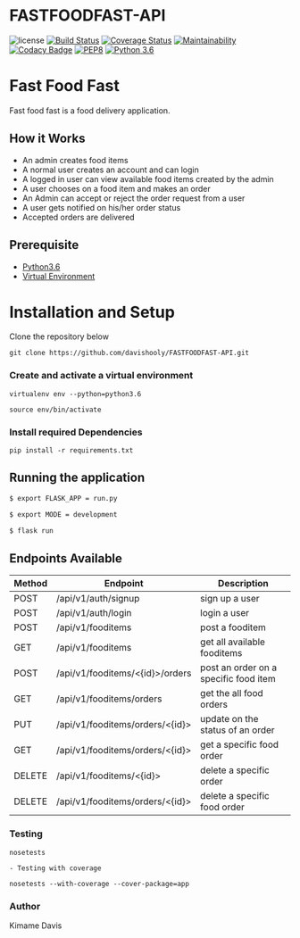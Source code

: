 # FASTFOODFAST-API
![license](https://img.shields.io/github/license/mashape/apistatus.svg)
[![Build Status](https://travis-ci.org/davishooly/FASTFOODFAST-API.svg?branch=develop)](https://travis-ci.org/davishooly/FASTFOODFAST-API)
[![Coverage Status](https://coveralls.io/repos/github/davishooly/FASTFOODFAST-API/badge.svg?branch=develop)](https://coveralls.io/github/davishooly/FASTFOODFAST-API?branch=develop)
[![Maintainability](https://api.codeclimate.com/v1/badges/a236552c6eda78af4c69/maintainability)](https://codeclimate.com/github/davishooly/FASTFOODFAST-API/maintainability)
[![Codacy Badge](https://api.codacy.com/project/badge/Grade/9808cd8c1dfd4695a43de932c7af6e45)](https://www.codacy.com/app/davishooly/FASTFOODFAST-API?utm_source=github.com&amp;utm_medium=referral&amp;utm_content=davishooly/FASTFOODFAST-API&amp;utm_campaign=Badge_Grade)
[![PEP8](https://img.shields.io/badge/code%20style-pep8-orange.svg)](https://www.python.org/dev/peps/pep-0008/)
[![Python 3.6](https://img.shields.io/badge/python-3.6-blue.svg)](https://www.python.org/downloads/release/python-360/)


# Fast Food Fast

Fast food fast is a food delivery application.

## How it Works

- An admin creates food items
- A normal user creates an account and can login
- A logged in user can view available food items created by the admin
- A user chooses on a food item and makes an order
- An Admin can accept or reject the order request from a user
- A user gets notified on his/her order status
- Accepted orders are delivered

## Prerequisite

- [Python3.6](https://www.python.org/downloads/release/python-365/)
- [Virtual Environment](https://virtualenv.pypa.io/en/stable/installation/)

# Installation and Setup

Clone the repository below

```
git clone https://github.com/davishooly/FASTFOODFAST-API.git
```

### Create and activate a virtual environment

    virtualenv env --python=python3.6

    source env/bin/activate

### Install required Dependencies

    pip install -r requirements.txt

## Running the application

```bash
$ export FLASK_APP = run.py

$ export MODE = development

$ flask run
```

## Endpoints Available

| Method | Endpoint                        | Description                           |
| ------ | ------------------------------- | ------------------------------------- |
| POST   | /api/v1/auth/signup             | sign up a user                        |
| POST   | /api/v1/auth/login              | login a user                          |
| POST   | /api/v1/fooditems               | post a fooditem                       |
| GET    | /api/v1/fooditems               | get all available fooditems           |
| POST   | /api/v1/fooditems/<{id}>/orders | post an order on a specific food item |
| GET    | /api/v1/fooditems/orders        | get the all food orders               |
| PUT    | /api/v1/fooditems/orders/<{id}> | update on the status of an order      |
| GET    | /api/v1/fooditems/orders/<{id}> | get a specific food order             |
| DELETE | /api/v1/fooditems/<{id}>        | delete a specific order               |
| DELETE | /api/v1/fooditems/orders/<{id}> | delete a specific food order          |

### Testing

    nosetests

    - Testing with coverage

    nosetests --with-coverage --cover-package=app

### Author

Kimame Davis
